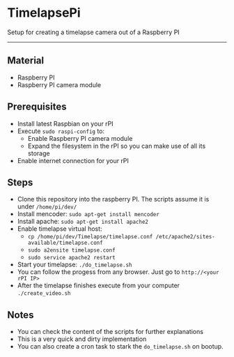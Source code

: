 # TimelapsePi
Setup for creating a timelapse camera out of a Raspberry PI

---

## Material

- Raspberry PI
- Raspberry PI camera module

## Prerequisites

- Install latest Raspbian on your rPI
- Execute `sudo raspi-config` to:
  - Enable Raspberry PI camera module
  - Expand the filesystem in the rPI so you can make use of all its storage
- Enable internet connection for your rPI

## Steps

- Clone this repository into the raspberry PI. The scripts assume it is under `/home/pi/dev/`
- Install mencoder: `sudo apt-get install mencoder`
- Install apache: `sudo apt-get install apache2`
- Enable timelapse virtual host:
  - `cp /home/pi/dev/Timelapse/timelapse.conf /etc/apache2/sites-available/timelapse.conf`
  - `sudo a2ensite timelapse.conf`
  - `sudo service apache2 restart`
- Start your timelapse: `./do_timelapse.sh`
- You can follow the progess from any browser. Just go to `http://<your rPI IP>`
- After the timelapse finishes execute from your computer `./create_video.sh`

## Notes

- You can check the content of the scripts for further explanations
- This is a very quick and dirty implementation
- You can also create a cron task to stark the `do_timelapse.sh` on bootup.
